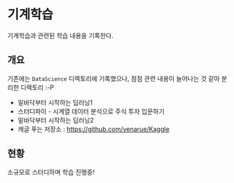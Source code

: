 # 기계학습

기계학습과 관련된 학습 내용을 기록한다.

## 개요

기존에는 `DataScience` 디렉토리에 기록했으나, 점점 관련 내용이 늘어나는 것 같아 분리한 디렉토리 :-P

* 밑바닥부터 시작하는 딥러닝1
* 스터디파이 - 시계열 데이터 분석으로 주식 투자 입문하기
* 밑바닥부터 시작하는 딥러닝2
* 캐글 푸는 저장소 : https://github.com/yenarue/Kaggle

## 현황

소규모로 스터디하며 학습 진행중!